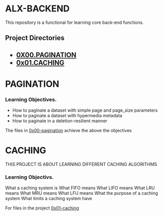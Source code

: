 # ALX-BACKEND

This repository is a functional for learning core back-end functions.

<h2>Project Directories<h2> 

- [0X00.PAGINATION](#PAGINATION)
- [0x01.CACHING](#CACHING)

# PAGINATION

### Learning Objectives.

- How to paginate a dataset with simple page and page_size parameters
- How to paginate a dataset with hypermedia metadata
- How to paginate in a deletion-resilient manner

The files in [0x00-pagination](./0x00-pagination/) achieve the above the objectives

# CACHING

THIS  PROJECT IS ABOUT LEARNING DIFFERENT CACHING ALGORITHMS
### Learning Objectivs.

What a caching system is
What FIFO means
What LIFO means
What LRU means
What MRU means
What LFU means
What the purpose of a caching system
What limits a caching system have

For files in the project [0x01-caching](./0x01-caching)